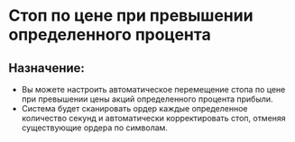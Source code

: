 # Стоп по цене при превышении определенного процента

## Назначение:

- Вы можете настроить автоматическое перемещение стопа по цене при превышении цены акций определенного процента прибыли.
- Система будет сканировать ордер каждые определенное количество секунд и автоматически корректировать стоп, отменяя существующие ордера по символам.
